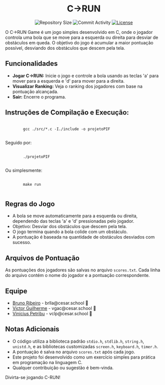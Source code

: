 <h1 align="center">C->RUN</h1>

<p align="center">
  <img
    src="https://img.shields.io/github/repo-size/brunoribeirol/projetoPIF?style=flat"
    alt="Repository Size"
  />
  <img
    src="https://img.shields.io/github/commit-activity/t/brunoribeirol/projetoPIF?style=flat&logo=github"
    alt="Commit Activity"
  />
  <a href="LICENSE.md"
    ><img
      src="https://img.shields.io/github/license/brunoribeirol/projetoPIF?style"
      alt="License"
  /></a>
</p>

<p>O C->RUN Game é um jogo simples desenvolvido em C, onde o jogador controla uma bola que se move para a esquerda ou direita para desviar de obstáculos em queda. O objetivo do jogo é acumular a maior pontuação possível, desviando dos obstáculos que descem pela tela.</p>

<h2>Funcionalidades</h2>
<ul>
    <li><strong>Jogar C->RUN:</strong> Inicie o jogo e controle a bola usando as teclas 'a' para mover para a esquerda e 'd' para mover para a direita.</li>
    <li><strong>Visualizar Ranking:</strong> Veja o ranking dos jogadores com base na pontuação alcançada.</li>
    <li><strong>Sair:</strong> Encerre o programa.</li>
</ul>

<h2>Instruções de Compilação e Execução:</h2>
<pre>
    <code>
        gcc ./src/*.c -I./include -o projetoPIF
    </code>
</pre>
    <p>Seguido por: </p>
<pre>
    <code>
        ./projetoPIF
    </code>
</pre>
    <p>Ou simplesmente:</p>
<pre>
    <code>
        make run
    </code>
</pre>

<h2>Regras do Jogo</h2>
<ul>
    <li>A bola se move automaticamente para a esquerda ou direita, dependendo das teclas 'a' e 'd' pressionadas pelo jogador.</li>
    <li>Objetivo: Desviar dos obstáculos que descem pela tela.</li>
    <li>O jogo termina quando a bola colide com um obstáculo.</li>
    <li>A pontuação é baseada na quantidade de obstáculos desviados com sucesso.</li>
</ul>

<h2>Arquivos de Pontuação</h2>
<p>As pontuações dos jogadores são salvas no arquivo <code>scores.txt</code>. Cada linha do arquivo contém o nome do jogador e a pontuação correspondente.</p>

<h2>Equipe</h2>
<ul>
  <li>
    <a href="https://github.com/brunoribeirol">Bruno Ribeiro</a> -
    brlla@cesar.school 📩
  </li>
  <li>
    <a href="https://github.com/Victorgalves">Victor Guilherme</a> -
    vgac@cesar.school 📩
  </li>
  <li>
    <a href="https://github.com/vinipetribu">Vinícius Petribu</a> -
    vclp@cesar.school 📩
  </li>
</ul>


<h2>Notas Adicionais</h2>
<ul>
    <li>O código utiliza a biblioteca padrão <code>stdio.h</code>, <code>stdlib.h</code>, <code>string.h</code>, <code>unistd.h</code>, e as bibliotecas customizadas <code>screen.h</code>, <code>keyboard.h</code>, <code>timer.h</code>.</li>
    <li>A pontuação é salva no arquivo <code>scores.txt</code> após cada jogo.</li>
    <li>Este projeto foi desenvolvido como um exercício simples para prática em programação na linguagem C.</li>
    <li>Qualquer contribuição ou sugestão é bem-vinda.</li>
</ul>
<p>Divirta-se jogando C-RUN!</p>
</body>
</html>




